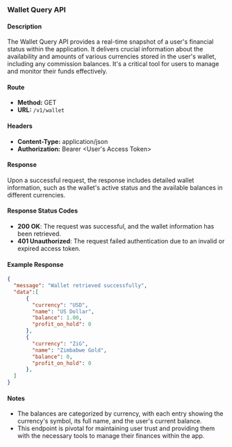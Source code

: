 ### Wallet Query API

#### Description
The Wallet Query API provides a real-time snapshot of a user's financial status within the application. It delivers crucial information about the availability and amounts of various currencies stored in the user's wallet, including any commission balances. It's a critical tool for users to manage and monitor their funds effectively.

#### Route
- **Method:** GET
- **URL:** `/v1/wallet`

#### Headers
- **Content-Type:** application/json
- **Authorization:** Bearer \<User's Access Token\>

#### Response
Upon a successful request, the response includes detailed wallet information, such as the wallet's active status and the available balances in different currencies.

#### Response Status Codes
- **200 OK**: The request was successful, and the wallet information has been retrieved.
- **401 Unauthorized**: The request failed authentication due to an invalid or expired access token.

#### Example Response
```json
{
  "message": "Wallet retrieved successfully",
  "data":[
      {
        "currency": "USD",
        "name": "US Dollar",
        "balance": 1.00,
        "profit_on_hold": 0
      },
      {
        "currency": "ZiG",
        "name": "Zimbabwe Gold",
        "balance": 0,
        "profit_on_hold": 0
      },
  ]
}
```

#### Notes
- The balances are categorized by currency, with each entry showing the currency's symbol, its full name, and the user's current balance.
- This endpoint is pivotal for maintaining user trust and providing them with the necessary tools to manage their finances within the app.